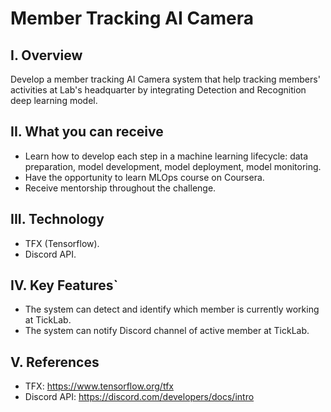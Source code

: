 # Member Tracking AI Camera
## I. Overview
Develop a member tracking AI Camera system that help tracking members' activities at Lab's headquarter by integrating Detection and Recognition deep learning model.

## II. What you can receive
- Learn how to develop each step in a machine learning lifecycle: data preparation, model development, model deployment, model monitoring.
- Have the opportunity to learn MLOps course on Coursera.
- Receive mentorship throughout the challenge.

## III. Technology
- TFX (Tensorflow).
- Discord API.

## IV. Key Features`
- The system can detect and identify which member is currently working at TickLab.
- The system can notify Discord channel of active member at TickLab.

## V. References
- TFX: https://www.tensorflow.org/tfx
- Discord API: https://discord.com/developers/docs/intro